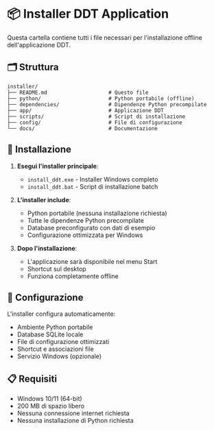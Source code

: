 # 📦 Installer DDT Application

Questa cartella contiene tutti i file necessari per l'installazione offline dell'applicazione DDT.

## 🗂️ Struttura

```
installer/
├── README.md                    # Questo file
├── python/                      # Python portabile (offline)
├── dependencies/                # Dipendenze Python precompilate
├── app/                         # Applicazione DDT
├── scripts/                     # Script di installazione
├── config/                      # File di configurazione
└── docs/                        # Documentazione
```

## 🚀 Installazione

1. **Esegui l'installer principale**:
   - `install_ddt.exe` - Installer Windows completo
   - `install_ddt.bat` - Script di installazione batch

2. **L'installer include**:
   - Python portabile (nessuna installazione richiesta)
   - Tutte le dipendenze Python precompilate
   - Database preconfigurato con dati di esempio
   - Configurazione ottimizzata per Windows

3. **Dopo l'installazione**:
   - L'applicazione sarà disponibile nel menu Start
   - Shortcut sul desktop
   - Funziona completamente offline

## 🔧 Configurazione

L'installer configura automaticamente:
- Ambiente Python portabile
- Database SQLite locale
- File di configurazione ottimizzati
- Shortcut e associazioni file
- Servizio Windows (opzionale)

## 📋 Requisiti

- Windows 10/11 (64-bit)
- 200 MB di spazio libero
- Nessuna connessione internet richiesta
- Nessuna installazione di Python richiesta
